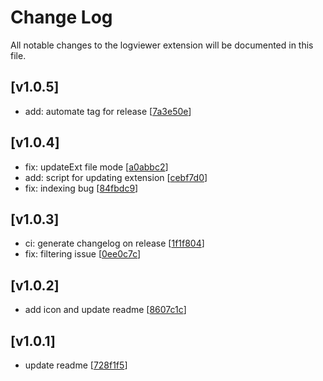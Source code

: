 # Change Log

All notable changes to the logviewer extension will be documented in this file.

## [v1.0.5]
- add: automate tag for release [[7a3e50e](https://github.com/justinearl/json-log-viewer/commit/7a3e50e)]
## [v1.0.4]
- fix: updateExt file mode [[a0abbc2](https://github.com/justinearl/json-log-viewer/commit/a0abbc2)]
- add: script for updating extension [[cebf7d0](https://github.com/justinearl/json-log-viewer/commit/cebf7d0)]
- fix: indexing bug [[84fbdc9](https://github.com/justinearl/json-log-viewer/commit/84fbdc9)]
## [v1.0.3]
- ci: generate changelog on release [[1f1f804](https://github.com/justinearl/json-log-viewer/commit/1f1f804)]
- fix: filtering issue [[0ee0c7c](https://github.com/justinearl/json-log-viewer/commit/0ee0c7c)]
## [v1.0.2]
- add icon and update readme [[8607c1c](https://github.com/justinearl/json-log-viewer/commit/8607c1c)]
## [v1.0.1]
- update readme [[728f1f5](https://github.com/justinearl/json-log-viewer/commit/728f1f5)]
